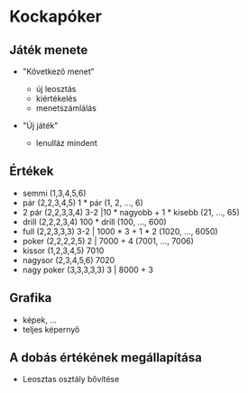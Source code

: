 ﻿# Kockapóker
## Játék menete
- "Következő menet" 
	- új leosztás
	- kiértékelés
	- menetszámlálás

- "Új játék"
	- lenulláz mindent

## Értékek
- semmi (1,3,4,5,6)
- pár (2,2,3,4,5) 1 * pár (1, 2, ..., 6)
- 2 pár (2,2,3,3,4) 3-2 |10 * nagyobb + 1 * kisebb (21, ..., 65)
- drill (2,2,2,3,4) 100 * drill (100, ..., 600)
- full (2,2,3,3,3) 3-2 | 1000 * 3 + 1 * 2 (1020, ..., 6050)
- poker (2,2,2,2,5) 2 | 7000 + 4 (7001, ..., 7006)
- kissor (1,2,3,4,5) 7010
- nagysor (2,3,4,5,6) 7020
- nagy poker (3,3,3,3,3) 3 | 8000 + 3

## Grafika
- képek, ...
- teljes képernyő

## A dobás értékének megállapítása
- Leosztas osztály bővítése